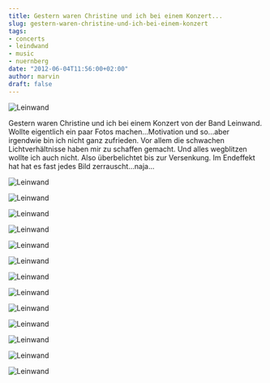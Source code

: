```yaml
---
title: Gestern waren Christine und ich bei einem Konzert...
slug: gestern-waren-christine-und-ich-bei-einem-konzert
tags:
- concerts
- leindwand
- music
- nuernberg
date: "2012-06-04T11:56:00+02:00"
author: marvin
draft: false
---
```

![Leinwand](/images/7334502654_ef324ea377_b.jpg)

Gestern waren Christine und ich bei einem Konzert von der Band Leinwand.
Wollte eigentlich ein paar Fotos machen...Motivation und so...aber
irgendwie bin ich nicht ganz zufrieden. Vor allem die schwachen
Lichtverhältnisse haben mir zu schaffen gemacht. Und alles wegblitzen
wollte ich auch nicht. Also überbelichtet bis zur Versenkung. Im
Endeffekt hat hat es fast jedes Bild zerrauscht...naja...

![Leinwand](/images/7334514892_9f5d4431fb_b.jpg)

![Leinwand](/images/7334525272_2e2a86cb88_b.jpg)

![Leinwand](/images/7334544814_a51c9fbf41_b.jpg)

![Leinwand](/images/7334564750_7d8dc26a06_b.jpg)

![Leinwand](/images/7334584486_c1a6753bbc_b.jpg)

![Leinwand](/images/7334591832_64f99cc9d8_b.jpg)

![Leinwand](/images/7334596826_549a2189c9_b.jpg)

![Leinwand](/images/7334607972_043a57d633_b.jpg)

![Leinwand](/images/7334618614_587a2fd975_b.jpg)

![Leinwand](/images/7334611614_4649195fbd_b.jpg)

![Leinwand](/images/7334625476_5139c6a22c_b.jpg)

![Leinwand](/images/7334632558_ecc47c070f_b.jpg)

![Leinwand](/images/7334492656_496aeb73f6_b.jpg)